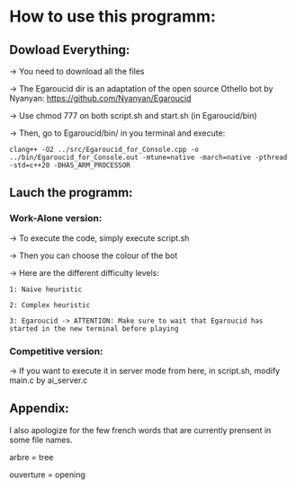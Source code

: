 # How to use this programm:

## Dowload Everything:
-> You need to download all the files

-> The Egaroucid dir is an adaptation of the open source Othello bot by Nyanyan: https://github.com/Nyanyan/Egaroucid

-> Use chmod 777 on both script.sh and start.sh (in Egaroucid/bin)

-> Then, go to Egaroucid/bin/ in you terminal and execute:

	clang++ -O2 ../src/Egaroucid_for_Console.cpp -o ../bin/Egaroucid_for_Console.out -mtune=native -march=native -pthread -std=c++20 -DHAS_ARM_PROCESSOR

## Lauch the programm:

### Work-Alone version:

-> To execute the code, simply execute script.sh

-> Then you can choose the colour of the bot

-> Here are the different difficulty levels:

	1: Naive heuristic

	2: Complex heuristic

	3: Egaroucid -> ATTENTION: Make sure to wait that Egaroucid has started in the new terminal before playing

### Competitive version:

-> If you want to execute it in server mode from here, in script.sh, modify main.c by ai_server.c

## Appendix:

I also apologize for the few french words that are currently prensent in some file names.

arbre = tree

ouverture = opening
